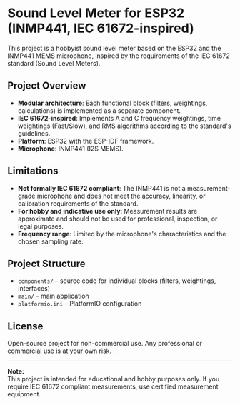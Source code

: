 # Sound Level Meter for ESP32 (INMP441, IEC 61672-inspired)

This project is a hobbyist sound level meter based on the ESP32 and the INMP441 MEMS microphone, inspired by the requirements of the IEC 61672 standard (Sound Level Meters).

## Project Overview

- **Modular architecture**: Each functional block (filters, weightings, calculations) is implemented as a separate component.
- **IEC 61672-inspired**: Implements A and C frequency weightings, time weightings (Fast/Slow), and RMS algorithms according to the standard's guidelines.
- **Platform**: ESP32 with the ESP-IDF framework.
- **Microphone**: INMP441 (I2S MEMS).

## Limitations

- **Not formally IEC 61672 compliant**: The INMP441 is not a measurement-grade microphone and does not meet the accuracy, linearity, or calibration requirements of the standard.
- **For hobby and indicative use only**: Measurement results are approximate and should not be used for professional, inspection, or legal purposes.
- **Frequency range**: Limited by the microphone's characteristics and the chosen sampling rate.

## Project Structure

- `components/` – source code for individual blocks (filters, weightings, interfaces)
- `main/` – main application
- `platformio.ini` – PlatformIO configuration

## License

Open-source project for non-commercial use. Any professional or commercial use is at your own risk.

---

**Note:**  
This project is intended for educational and hobby purposes only. If you require IEC 61672 compliant measurements, use certified measurement equipment.
